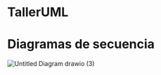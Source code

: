# TallerUML

# Diagramas de secuencia


![Untitled Diagram drawio (3)](https://user-images.githubusercontent.com/85514342/175181621-2f5aa117-b1cb-4478-9fc9-cc1cfc3cbf08.png)

